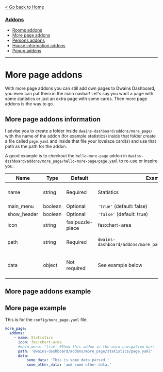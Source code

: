 
[< Go back to Home](../index.md)

### [Addons](index.md)
* [Rooms addons](rooms.md)
* [More page addons](more_page.md)
* [Persons addons](persons.md)
* [House information addons](house_information.md)
* [Popup addons](popup.md)

---

# More page addons

With more page addons you can still add own pages to Dwains Dashboard, you even can put them in the main navbar! Let's say you want a page with some statistics or just an extra page with some cards. Then more page addons is the way to go.

## More page addons information

I advise you to create a folder inside `dwains-dashboard/addons/more_page/` with the name of the addon (for example statistics) inside that folder create a file called `page.yaml` and inside that file your lovelace card(s) and use that path as the path for the addon.

A good example is to checkout the `hello-more-page` addon in `dwains-dashboard/addons/more_page/hello-more-page/page.yaml` to re-use or inspire you. 

| Name | Type   | Default          | Example                                            | Description                       |
|------|--------|------------------|----------------------------------------------------|-----------------------------------|
| name | string | Required         | Statistics                                         | The name of the addon             |
| main_menu | boolean | Optional | `'true'` (default: false) |
| show_header | boolean | Optional | `'false'` (default: true) |
| icon | string | fas:puzzle-piece | fas:chart-area                                     | The icon of the addon             |
| path | string | Required         | `dwains-dashboard/addons/more_page/statistics/page.yaml` | The path to the page of the addon |
| data | object | Not required     | See example below | Data you wanna parse to the addon |

## More page addons example

## More page example

This is for the `config/more_page.yaml` file.

```YAML
more_page:
  addons:
    - name: Statistics
      icon: fas:chart-area
      #main_menu: 'true' #Show this addon in the main navigation bar!
      path: 'dwains-dashboard/addons/more_page/statistics/page.yaml'
      data:
          some_data: 'This is some data parsed.'
          some_other_data: 'and some other data.'
```    
